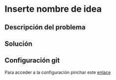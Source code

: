 # Inserte nombre de idea

## Descripción del problema

## Solución

## Configuración git
Para acceder a la configuración pinchar este [enlace](https://github.com/dmonjasm/IV/blob/Objetivo-0/docs/config.md)

